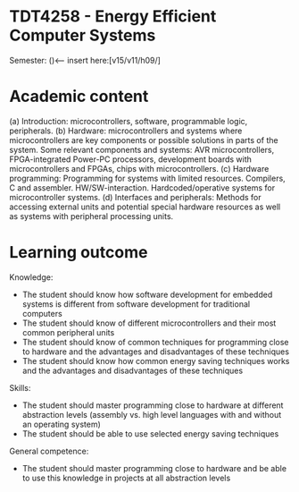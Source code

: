 TDT4258 - Energy Efficient Computer Systems
======
Semester: ()<-- insert here:[v15/v11/h09/]

# Academic content
(a) Introduction: microcontrollers, software, programmable logic, peripherals.
(b) Hardware: microcontrollers and systems where microcontrollers are key components or possible solutions in parts of the system. Some relevant components and systems: AVR microcontrollers, FPGA-integrated Power-PC processors, development boards with microcontrollers and FPGAs, chips with microcontrollers. 
(c) Hardware programming: Programming for systems with limited resources. Compilers, C and assembler. HW/SW-interaction. Hardcoded/operative systems for microcontroller systems. 
(d) Interfaces and peripherals: Methods for accessing external units and potential special hardware resources as well as systems with peripheral processing units.


# Learning outcome
Knowledge:
- The student should know how software development for embedded systems is different from software development for traditional computers
- The student should know of different microcontrollers and their most common peripheral units
- The student should know of common techniques for programming close to hardware and the advantages and disadvantages of these techniques
- The student should know how common energy saving techniques works and the advantages and disadvantages of these techniques

Skills:
- The student should master programming close to hardware at different abstraction levels (assembly vs. high level languages with and without an operating system)
- The student should be able to use selected energy saving techniques

General competence:
- The student should master programming close to hardware and be able to use this knowledge in projects at all abstraction levels
